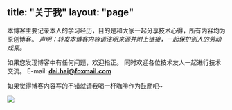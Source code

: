 title: "关于我"
layout: "page"
---

本博客主要记录本人的学习经历，目的是和大家一起分享技术心得，所有内容均为原创博客。
*声明：转发本博客内容请注明来源并附上链接，一起保护别人的劳动成果。*

如果您发现博客中有任何问题，欢迎指正。
同时欢迎各位技术友人一起进行技术交流。
E-mail: **dai.hai@foxmail.com**

如果觉得博客内容写的不错就请我喝一杯咖啡作为鼓励吧~

![](/images/about/zhifu.jpg)
